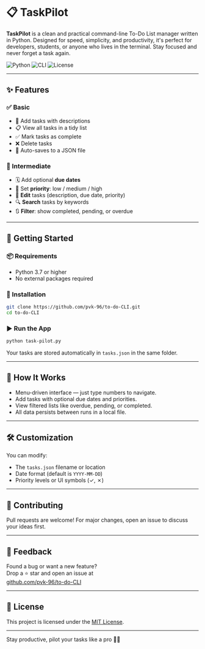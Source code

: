 # 📋 TaskPilot

**TaskPilot** is a clean and practical command-line To-Do List manager written in Python. Designed for speed, simplicity, and productivity, it's perfect for developers, students, or anyone who lives in the terminal. Stay focused and never forget a task again.

![Python](https://img.shields.io/badge/python-3.7%2B-blue.svg)
![CLI](https://img.shields.io/badge/interface-CLI-green)
![License](https://img.shields.io/badge/license-MIT-yellow)

---

## ✨ Features

### ✅ Basic

- 📌 Add tasks with descriptions
- 📋 View all tasks in a tidy list
- ✅ Mark tasks as complete
- ❌ Delete tasks
- 💾 Auto-saves to a JSON file

### 🌟 Intermediate

- 🗓️ Add optional **due dates**
- 🔺 Set **priority**: low / medium / high
- 📝 **Edit** tasks (description, due date, priority)
- 🔍 **Search** tasks by keywords
- 🔃 **Filter**: show completed, pending, or overdue

---


## 🚀 Getting Started

### 📦 Requirements

- Python 3.7 or higher
- No external packages required

### 🧰 Installation

```bash
git clone https://github.com/pvk-96/to-do-CLI.git
cd to-do-CLI
```

### ▶️ Run the App

```bash
python task-pilot.py
```

Your tasks are stored automatically in `tasks.json` in the same folder.

---

## 🧠 How It Works

- Menu-driven interface — just type numbers to navigate.
- Add tasks with optional due dates and priorities.
- View filtered lists like overdue, pending, or completed.
- All data persists between runs in a local file.

---

## 🛠️ Customization

You can modify:

- The `tasks.json` filename or location
- Date format (default is `YYYY-MM-DD`)
- Priority levels or UI symbols (✓, ✗)

---

## 🤝 Contributing

Pull requests are welcome! For major changes, open an issue to discuss your ideas first.

---

## 💬 Feedback

Found a bug or want a new feature?  
Drop a ⭐ star and open an issue at  
[github.com/pvk-96/to-do-CLI](https://github.com/pvk-96/to-do-CLI)

---

## 🪪 License

This project is licensed under the [MIT License](LICENSE).

---

Stay productive, pilot your tasks like a pro 🧑‍✈️
